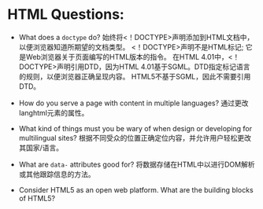 # HTML Questions:

* What does a `doctype` do?
始终将<！DOCTYPE>声明添加到HTML文档中，以便浏览器知道所期望的文档类型。
<！DOCTYPE>声明不是HTML标记; 它是Web浏览器关于页面编写的HTML版本的指令。
在HTML 4.01中，<！DOCTYPE>声明引用DTD，因为HTML 4.01基于SGML。DTD指定标记语言的规则，以便浏览器正确呈现内容。
HTML5不基于SGML，因此不需要引用DTD。

* How do you serve a page with content in multiple languages?
通过更改langhtml元素的属性。

* What kind of things must you be wary of when design or developing for multilingual sites?
根据不同受众的位置正确定位内容，并允许用户轻松更改其国家/语言。

* What are `data-` attributes good for?
将数据存储在HTML中以进行DOM解析或其他跟踪信息的方法。

* Consider HTML5 as an open web platform. What are the building blocks of HTML5?
<article>
<aside>
<audio>
<canvas>
<figcaption>
<figure>
<footer>
<header>
<hgroup>
<output>
<section>
<video>

* Describe the difference between a `cookie`, `sessionStorage` and `localStorage`.
cookie：
最大大小为4093字节
可以设置到期日期
每次请求都会发送
sessionStorage的：
最大大小为2.5MBs +取决于浏览器
存储在浏览器中，不会随每个请求一起发送
如果使用sessionStorage关闭选项卡，打开新选项卡或退出浏览器 - 您将丢失该特定的sessionStorage数据。
localStorage的：
最大大小为2.5MBs +取决于浏览器
存储在浏览器中，不会随每个请求一起发送
如果浏览器/标签关闭，它将持续存在。

* Describe the difference between `<script>`, `<script async>` and `<script defer>`.
常规<script>标记将阻止页面的呈现，并且在脚本完成之前页面将不会继续加载。
<script async>将以异步方式运行脚本，这意味着它不会阻止呈现，但会在脚本可用时立即运行。这通常用于CDN文件或其他此类文件，这些文件不会更改页面结构。
<script defer> 在页面完成解析之后和onload事件之前，将推迟脚本运行。

* Why is it generally a good idea to position CSS `<link>`s between `<head></head>` and JS `<script>`s just before `</body>`? Do you know any exceptions?
您通常将<link>标记放在两者之间<head>以防止Flash of Unstyled Content，这样可以在解析页面的其余部分时为用户提供一些内容。
由于Javascript默认阻止渲染，并且DOM和CSSOM构造也可以延迟，因此通常最好将脚本保留在页面底部。
例外情况是您异步获取脚本，或者至少将它们推迟到页面末尾。
  
* What is progressive rendering?


* Why you would use a `srcset` attribute in an image tag? Explain the process the browser uses when evaluating the content of this attribute.
* Have you used different HTML templating languages before?

